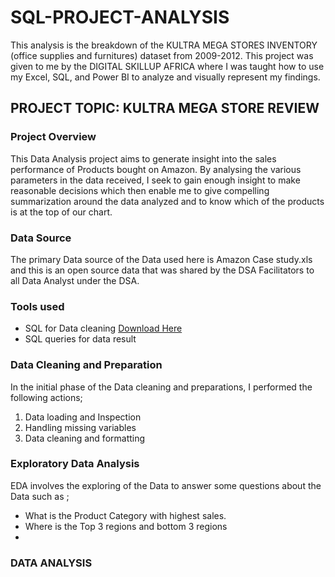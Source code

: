 # SQL-PROJECT-ANALYSIS
This analysis is the breakdown of the KULTRA MEGA STORES INVENTORY (office supplies and furnitures) dataset from 2009-2012.
This project was given to me by the DIGITAL SKILLUP AFRICA where I was taught how to use my Excel, SQL, and Power BI  to analyze and visually represent my findings.

## PROJECT TOPIC: KULTRA MEGA STORE REVIEW

### Project Overview
This Data Analysis project aims to generate insight into the sales performance of Products bought on Amazon. By analysing the various parameters in the data received, I seek to gain enough insight to make reasonable decisions which then enable me to give compelling summarization around the data analyzed and to know which of the products is at the top of our chart.

### Data Source
The primary Data source of the Data used here is Amazon Case study.xls and this is an open source data that was shared by the DSA Facilitators to all Data Analyst under the DSA.

### Tools used
- SQL for Data cleaning [Download Here](https://www.microsoft.com)
- SQL queries for data result

### Data Cleaning and Preparation
In the initial phase of the Data cleaning and preparations, I performed the following actions;
1. Data loading and Inspection
2. Handling missing variables
3. Data cleaning and formatting

### Exploratory Data Analysis
EDA involves the exploring of the Data to answer some questions about the Data such as ;
- What is the Product Category with highest sales.
- Where is the Top 3 regions and bottom 3 regions
- 
### DATA ANALYSIS
